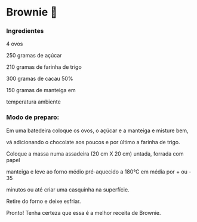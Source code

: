 # Brownie 🎂

### Ingredientes

 4 ovos

 250 gramas de açúcar

 210 gramas de farinha de trigo

 300 gramas de cacau 50%

 150 gramas de manteiga em

 temperatura ambiente



### Modo de preparo:

Em uma batedeira coloque os ovos, o açúcar e a manteiga e misture bem, 

vá adicionando o chocolate aos poucos e por último a farinha de trigo.

 Coloque a massa numa assadeira (20 cm X 20 cm) untada, forrada com papel 

manteiga e leve ao forno médio pré-aquecido a 180°C em média por  + ou - 35

 minutos ou até criar uma casquinha na superfície.

Retire do forno e deixe esfriar. 

Pronto! Tenha certeza que essa é a melhor receita de Brownie.